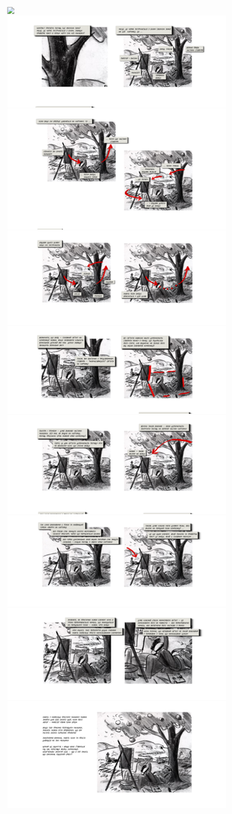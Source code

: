 ![](figures/week04/comix/front_page.png)
![](figures/week04/comix/page1.png)
![](figures/week04/comix/page2.png)
![](figures/week04/comix/page3.png)
![](figures/week04/comix/page4.png)
![](figures/week04/comix/page5.png)
![](figures/week04/comix/page6.png)
![](figures/week04/comix/page7.png)
![](figures/week04/comix/page8.png)
